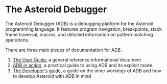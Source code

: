 # The Asteroid Debugger
The Asteroid Debugger (ADB) is a debugging platform for the Asteroid programming language. It features
program navigation, breakpoints, stack frame traversal, macros, and detailed information on pattern
matching operations.

There are three main pieces of documentation for ADB.

1. [The User Guide](./docs/guide.md), a general reference informational document
2. [ADB in action](./docs/in_action.md), a practical guide to using ADB and its explicit mode.
3. [The Developer's guide](./docs/dev_guide.md), a guide on the inner workings of ADB and how to develop Asteroid with ADB in mind